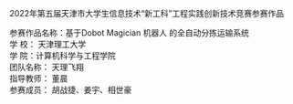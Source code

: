 2022年第五届天津市大学生信息技术“新工科”工程实践创新技术竞赛参赛作品

参赛作品名称：基于Dobot Magician 机器人
的全自动分拣运输系统      
学    校：      天津理工大学      
学    院：计算机科学与工程学院    
团队名称：      天理飞翔          
指导教师：        董晨            
参赛成员： 胡战捷、姜宇、相世豪    
